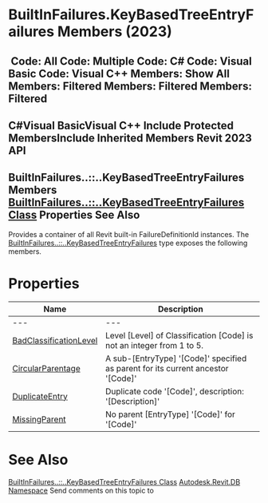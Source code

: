 # BuiltInFailures.KeyBasedTreeEntryFailures Members (2023)

﻿
 Code: All Code: Multiple Code: C# Code: Visual Basic Code: Visual C++  Members: Show All Members: Filtered Members: Filtered Members: Filtered   
---  
C#Visual BasicVisual C++
Include Protected MembersInclude Inherited Members
Revit 2023 API  
---  
BuiltInFailures..::..KeyBasedTreeEntryFailures Members  
[BuiltInFailures..::..KeyBasedTreeEntryFailures Class](c9cc2403-573b-9327-37fe-3fc4e5eb485d.md "BuiltInFailures.KeyBasedTreeEntryFailures Class") Properties See Also  
---  
Provides a container of all Revit built-in FailureDefinitionId instances.
The [BuiltInFailures..::..KeyBasedTreeEntryFailures](c9cc2403-573b-9327-37fe-3fc4e5eb485d.md "BuiltInFailures.KeyBasedTreeEntryFailures Class") type exposes the following members.
# Properties
| Name | Description |
| --- | --- |
| --- | --- | --- |
| [BadClassificationLevel](91c25df5-078c-de36-76c7-6520d65882cc.md "BadClassificationLevel Property") | Level [Level] of Classification [Code] is not an integer from 1 to 5. |
| [CircularParentage](9096a31d-5445-c1a0-9f82-2afc1fab7eeb.md "CircularParentage Property") | A sub-[EntryType] '[Code]' specified as parent for its current ancestor '[Code]' |
| [DuplicateEntry](0555b1bf-8d19-8958-a9d0-37a33e843937.md "DuplicateEntry Property") | Duplicate code '[Code]', description: '[Description]' |
| [MissingParent](02dbbb85-7a6c-0231-0ce0-82040fa643bb.md "MissingParent Property") | No parent [EntryType] '[Code]' for '[Code]' |

# See Also
[BuiltInFailures..::..KeyBasedTreeEntryFailures Class](c9cc2403-573b-9327-37fe-3fc4e5eb485d.md "BuiltInFailures.KeyBasedTreeEntryFailures Class")
[Autodesk.Revit.DB Namespace](87546ba7-461b-c646-cbb1-2cb8f5bff8b2.md "Autodesk.Revit.DB Namespace")
Send comments on this topic to 